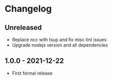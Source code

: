 # Changelog

## Unreleased

- Replace ncc with tsup and fix misc lint issues
- Upgrade nodejs version and all dependencies

## 1.0.0 - 2021-12-22

- First formal release
